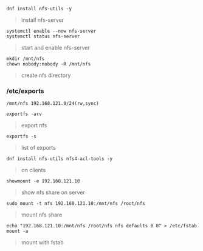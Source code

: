 ```
dnf install nfs-utils -y
```
> install nfs-server
```
systemctl enable --now nfs-server 
systemctl status nfs-server
```
> start and enable nfs-server
```
mkdir /mnt/nfs 
chown nobody:nobody -R /mnt/nfs
```
> create nfs directory
### /etc/exports
```
/mnt/nfs 192.168.121.0/24(rw,sync)
```
```
exportfs -arv
```
> export nfs
```
exportfs -s
```
> list of exports
```
dnf install nfs-utils nfs4-acl-tools -y
```
> on clients
```
showmount -e 192.168.121.10
```
> show nfs share on server
```
sudo mount -t nfs 192.168.121.10:/mnt/nfs /root/nfs
```
> mount nfs share
```
echo "192.168.121.10:/mnt/nfs /root/nfs nfs defaults 0 0" > /etc/fstab
mount -a
```
> mount with fstab
